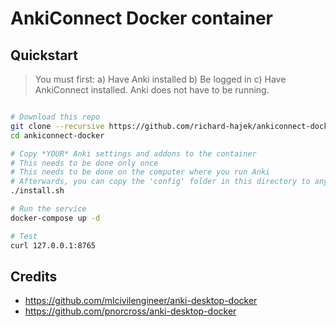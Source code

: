 # AnkiConnect Docker container

## Quickstart

> You must first: a) Have Anki installed b) Be logged in c) Have AnkiConnect installed. Anki does not have to be running.

```bash

# Download this repo
git clone --recursive https://github.com/richard-hajek/ankiconnect-docker.git
cd ankiconnect-docker

# Copy *YOUR* Anki settings and addons to the container
# This needs to be done only once
# This needs to be done on the computer where you run Anki
# Afterwards, you can copy the 'config' folder in this directory to any computer and run ait there
./install.sh

# Run the service
docker-compose up -d

# Test
curl 127.0.0.1:8765
```

## Credits

- https://github.com/mlcivilengineer/anki-desktop-docker
- https://github.com/pnorcross/anki-desktop-docker

